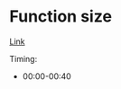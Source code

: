 # Function size

[Link](https://learning.oreilly.com/videos/clean-code/9780134661742/9780134661742-CODE_01_04_00)

Timing:

- 00:00-00:40
